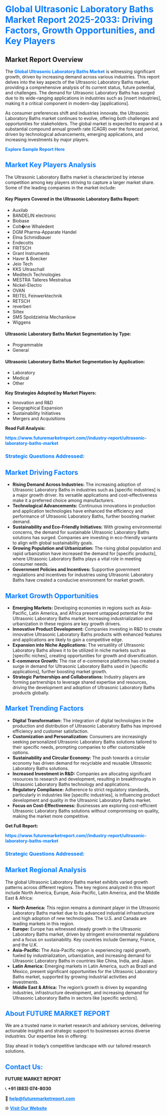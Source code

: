 <h1 style="color: #007BFF;">Global Ultrasonic Laboratory Baths Market Report 2025-2033: Driving Factors, Growth Opportunities, and Key Players</h1>

<section id="overview">
<h2>Market Report Overview</h2>
<p>The <a href="https://www.futuremarketreport.com//industry-report/ultrasonic-laboratory-baths-market" style="color: #007BFF; text-decoration: none;"><strong>Global Ultrasonic Laboratory Baths Market</strong></a> is witnessing significant growth, driven by increasing demand across various industries. This report delves into the key aspects of the Ultrasonic Laboratory Baths market, providing a comprehensive analysis of its current status, future potential, and challenges. The demand for Ultrasonic Laboratory Baths has surged due to its wide-ranging applications in industries such as [insert industries], making it a critical component in modern-day [applications].</p>
<p>As consumer preferences shift and industries innovate, the Ultrasonic Laboratory Baths market continues to evolve, offering both challenges and opportunities for stakeholders. The global market is expected to expand at a substantial compound annual growth rate (CAGR) over the forecast period, driven by technological advancements, emerging applications, and increasing investments by major players.</p>
</section>

<section id="overview">
<p><a href="https://www.futuremarketreport.com//request-sample/reportId=48931" style="color: #007BFF; text-decoration: none;"><strong>Explore Sample Report Here</strong></a></p>
</section>

<section id="key-players">
<h2 style="color: #007BFF;">Market Key Players Analysis</h2>
<p>The Ultrasonic Laboratory Baths market is characterized by intense competition among key players striving to capture a larger market share. Some of the leading companies in the market include:</p>
<h4>Key Players Covered in the Ultrasonic Laboratory Baths Report:</h4>
<ul><li>Auxilab</li><li>BANDELIN electronic</li><li>Biobase</li><li>Colt�ne Whaledent</li><li>DGM Pharma-Apparate Handel</li><li>Elma Schmidbauer</li><li>Endecotts</li><li>FRITSCH</li><li>Grant Instruments</li><li>Haver &amp; Boecker</li><li>Jeio Tech</li><li>KKS Ultraschall</li><li>Meditech Technologies</li><li>MESTRA Talleres Mestraitua</li><li>Nickel-Electro</li><li>OVAN</li><li>REITEL Feinwerktechnik</li><li>RETSCH</li><li>reverberi</li><li>Siltex</li><li>SMS Spoldzielnia Mechanikow</li><li>Wiggens</li></ul>
<h4>Ultrasonic Laboratory Baths Market Segmentation by Type:</h4>
<ul><li>Programmable</li><li>General</li></ul>

<h4>Ultrasonic Laboratory Baths Market Segmentation by Application:</h4>
<ul><li>Laboratory</li><li>Medical</li><li>Other</li></ul>
<p><strong>Key Strategies Adopted by Market Players:</strong></p>
<ul>
<li>Innovation and R&D</li>
<li>Geographical Expansion</li>
<li>Sustainability Initiatives</li>
<li>Mergers and Acquisitions</li>
</ul>
</section>

<section>
<p><strong>Read Full Analysis: </strong></p><a href="https://www.futuremarketreport.com//industry-report/ultrasonic-laboratory-baths-market" style="color: #007BFF; text-decoration: none;"><strong>https://www.futuremarketreport.com//industry-report/ultrasonic-laboratory-baths-market</strong></a>
<h3 style="color: #007BFF;">Strategic Questions Addressed:</h3>
</section>

<section id="driving-factors">
<h2 style="color: #007BFF;">Market Driving Factors</h2>
<ul>
<li><strong>Rising Demand Across Industries:</strong> The increasing adoption of Ultrasonic Laboratory Baths in industries such as [specific industries] is a major growth driver. Its versatile applications and cost-effectiveness make it a preferred choice among manufacturers.</li>
<li><strong>Technological Advancements:</strong> Continuous innovations in production and application technologies have enhanced the efficiency and performance of Ultrasonic Laboratory Baths, further boosting market demand.</li>
<li><strong>Sustainability and Eco-Friendly Initiatives:</strong> With growing environmental concerns, the demand for sustainable Ultrasonic Laboratory Baths solutions has surged. Companies are investing in eco-friendly variants to align with global sustainability goals.</li>
<li><strong>Growing Population and Urbanization:</strong> The rising global population and rapid urbanization have increased the demand for [specific products], where Ultrasonic Laboratory Baths plays a vital role in meeting consumer needs.</li>
<li><strong>Government Policies and Incentives:</strong> Supportive government regulations and incentives for industries using Ultrasonic Laboratory Baths have created a conducive environment for market growth.</li>
</ul>
</section>

<section id="growth-opportunities">
<h2 style="color: #007BFF;">Market Growth Opportunities</h2>
<ul>
<li><strong>Emerging Markets:</strong> Developing economies in regions such as Asia-Pacific, Latin America, and Africa present untapped potential for the Ultrasonic Laboratory Baths market. Increasing industrialization and urbanization in these regions are key growth drivers.</li>
<li><strong>Innovative Product Development:</strong> Companies investing in R&D to create innovative Ultrasonic Laboratory Baths products with enhanced features and applications are likely to gain a competitive edge.</li>
<li><strong>Expansion into Niche Applications:</strong> The versatility of Ultrasonic Laboratory Baths allows it to be utilized in niche markets such as [specific niches], creating opportunities for growth and diversification.</li>
<li><strong>E-commerce Growth:</strong> The rise of e-commerce platforms has created a surge in demand for Ultrasonic Laboratory Baths used in [specific applications], further boosting market growth.</li>
<li><strong>Strategic Partnerships and Collaborations:</strong> Industry players are forming partnerships to leverage shared expertise and resources, driving the development and adoption of Ultrasonic Laboratory Baths products globally.</li>
</ul>
</section>

<section id="trending-factors">
<h2 style="color: #007BFF;">Market Trending Factors</h2>
<ul>
<li><strong>Digital Transformation:</strong> The integration of digital technologies in the production and distribution of Ultrasonic Laboratory Baths has improved efficiency and customer satisfaction.</li>
<li><strong>Customization and Personalization:</strong> Consumers are increasingly seeking personalized Ultrasonic Laboratory Baths solutions tailored to their specific needs, prompting companies to offer customizable options.</li>
<li><strong>Sustainability and Circular Economy:</strong> The push towards a circular economy has driven demand for recyclable and reusable Ultrasonic Laboratory Baths solutions.</li>
<li><strong>Increased Investment in R&D:</strong> Companies are allocating significant resources to research and development, resulting in breakthroughs in Ultrasonic Laboratory Baths technology and applications.</li>
<li><strong>Regulatory Compliance:</strong> Adherence to strict regulatory standards, particularly in industries like [specific industries], is influencing product development and quality in the Ultrasonic Laboratory Baths market.</li>
<li><strong>Focus on Cost-Effectiveness:</strong> Businesses are exploring cost-efficient Ultrasonic Laboratory Baths solutions without compromising on quality, making the market more competitive.</li>
</ul>
</section>

<section>
<p><strong>Get Full Report: </strong></p><a href="https://www.futuremarketreport.com//industry-report/ultrasonic-laboratory-baths-market" style="color: #007BFF; text-decoration: none;"><strong>https://www.futuremarketreport.com//industry-report/ultrasonic-laboratory-baths-market</strong></a>
<h3 style="color: #007BFF;">Strategic Questions Addressed:</h3>
</section>


<section id="regional-analysis">
<h2 style="color: #007BFF;">Market Regional Analysis</h2>
<p>The global Ultrasonic Laboratory Baths market exhibits varied growth patterns across different regions. The key regions analyzed in this report include North America, Europe, Asia-Pacific, Latin America, and the Middle East & Africa:</p>
<ul>
<li><strong>North America:</strong> This region remains a dominant player in the Ultrasonic Laboratory Baths market due to its advanced industrial infrastructure and high adoption of new technologies. The U.S. and Canada are leading markets in this region.</li>
<li><strong>Europe:</strong> Europe has witnessed steady growth in the Ultrasonic Laboratory Baths market, driven by stringent environmental regulations and a focus on sustainability. Key countries include Germany, France, and the U.K.</li>
<li><strong>Asia-Pacific:</strong> The Asia-Pacific region is experiencing rapid growth, fueled by industrialization, urbanization, and increasing demand for Ultrasonic Laboratory Baths in countries like China, India, and Japan.</li>
<li><strong>Latin America:</strong> Emerging markets in Latin America, such as Brazil and Mexico, present significant opportunities for the Ultrasonic Laboratory Baths market, supported by growing industrial activities and investments.</li>
<li><strong>Middle East & Africa:</strong> The region’s growth is driven by expanding industries, infrastructure development, and increasing demand for Ultrasonic Laboratory Baths in sectors like [specific sectors].</li>
</ul>
</section>

<footer>
<h2 style="color: #007BFF;">About FUTURE MARKET REPORT</h2>
<p>We are a trusted name in market research and advisory services, delivering actionable insights and strategic support to businesses across diverse industries. Our expertise lies in offering:</p>

<p>Stay ahead in today’s competitive landscape with our tailored research solutions.</p>

<h2 style="color: #007BFF;">Contact Us:</h2>
<p><strong>FUTURE MARKET REPORT</strong></p>
<p>📞 <strong>+91 (883) 074-8030</strong></p>
<p>📧 <strong><a href="mailto:help@futuremarketreport.com" style="color: #007BFF;">help@futuremarketreport.com</a></strong></p>
<p>🌐 <strong><a href="https://www.futuremarketreport.com/" style="color: #007BFF;">Visit Our Website</a></strong></p>
</footer>